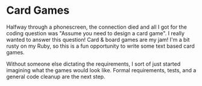 # Card Games

Halfway through a phonescreen, the connection died and all I got for the coding
question was "Assume you need to design a card game". I really wanted to answer
this question! Card & board games are my jam! I'm a bit rusty on my Ruby, so 
this is a fun opportunity to write some text based card games.

Without someone else dictating the requirements, I sort of just started 
imagining what the games would look like. Formal requirements, tests, and a 
general code cleanup are the next step.
